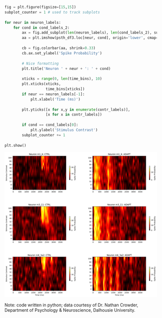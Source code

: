 ```python
fig = plt.figure(figsize=[15,15])
subplot_counter = 1 # used to track subplots

for neur in neuron_labels:
    for cond in cond_labels_2:
        ax = fig.add_subplot(len(neuron_labels), len(cond_labels_2), subplot_counter)
        aa = plt.imshow(psth_df3.loc[neur, cond], origin='lower', cmap='hot', interpolation='bilinear', aspect=5)
        
        cb = fig.colorbar(aa, shrink=0.33)
        cb.ax.set_ylabel('Spike Probability')

        # Nice formatting
        plt.title('Neuron ' + neur + ': ' + cond)

        xticks = range(0, len(time_bins), 10)
        plt.xticks(xticks,
                   time_bins[xticks])
        if neur == neuron_labels[-1]:
            plt.xlabel('Time (ms)')

        plt.yticks([x for x,y in enumerate(contr_labels)], 
                   [x for x in contr_labels])

        if cond == cond_labels[0]:
            plt.ylabel('Stimulus Contrast')
        subplot_counter += 1

plt.show()
```
<img src="Heat-map.png" width="640" />

Note: code written in python; data courtesy of Dr. Nathan Crowder, Department of Psychology & Neuroscience, Dalhousie University.
